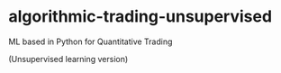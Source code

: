 # algorithmic-trading-unsupervised
ML based in Python for Quantitative Trading

(Unsupervised learning version)
